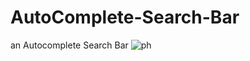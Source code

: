 # AutoComplete-Search-Bar
an Autocomplete Search Bar 
![ph](https://user-images.githubusercontent.com/105963703/183301153-1ebf22d5-e002-48e0-9338-271799d772ec.png)
